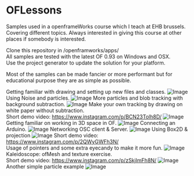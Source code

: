 # OFLessons
Samples used in a openframeWorks course which I teach at EHB brussels.
Covering different topics. 
Always interested in giving this course at other places if somebody is interested.

Clone this repository in /openframworks/apps/  
All samples are tested with the latest OF 0.93 on Windows and OSX.  
Use the project generator to update the solution for your platform.  

Most of the samples can be made fancier or more performant but for educational purpose they are as simple as possible.  

Getting familiar with drawing and setting up new files and classes.
![Image](/Images/1_drawSample.png)
Using Noise and particles.
![Image](/Images/2_particles_and_noise.png)
More particles and blob tracking with background subtraction.
![Image](/Images/3_shootTheFinger.png)
Make your own tracking by drawing on white paper without subtraction.  
Short demo video: https://www.instagram.com/p/BCN23Tolh8D/
![Image](/Images/4_basicTracking.png)
Getting familiar on working in 3D space in OF.
![Image](/Images/5_3D_space.png)
Connecting an Arduino.
![Image](/Images/6_arduino.png)
Networking OSC client & Server.
![Image](/Images/7_Networking_OSC.png)
Using Box2D & projection
![Image](/Images/8_Box2D.png)
Short demo video:  https://www.instagram.com/p/2QWyGWFh3N/  
Usage of pointers and some extra eyecandy to make it more fun.
![Image](/Images/9_UI_and_sound.png)
Kaleidoscope: ofMesh and texture exercise.    
Short demo video: https://www.instagram.com/p/zSkjlmFh8N/
![Image](/Images/10_Kaleidoscope.png)
Another simple particle example
![Image](/Images/extra_particles.png)

